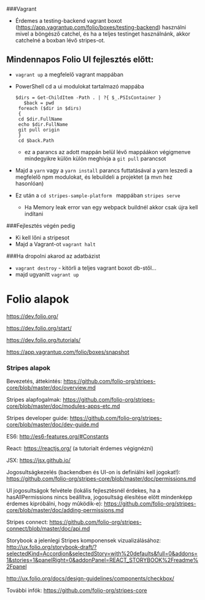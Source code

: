 ###Vagrant
* Érdemes a testing-backend vagrant boxot (https://app.vagrantup.com/folio/boxes/testing-backend) használni mivel 
a böngésző catchel, és ha a teljes testinget használnánk, akkor catchelné a boxban lévő stripes-ot.


## Mindennapos Folio UI fejlesztés előtt:
* ```vagrant up``` a megfelelő vagrant mappában
* PowerShell cd a ui modulokat tartalmazó mappába 

     ```text
     $dirs = Get-ChildItem -Path . | ?{ $_.PSIsContainer }
        $back = pwd
      foreach ($dir in $dirs)
      {
      cd $dir.FullName
      echo $dir.FullName
      git pull origin
      }
      cd $back.Path
     ```
    * ez a parancs az adott mappán belül lévő mappáákon végigmenve mindegyikre külön külön meghívja a ```git pull``` 
    parancsot
          
*   Majd a ```yarn``` vagy a ```yarn install``` parancs futtatásával a yarn leszedi a megfelelő npm modulokat, és 
    lebuildeli a projektet (a mvn hez hasonlóan)
*   Ez után a ```cd stripes-sample-platform ``` mappában ```stripes serve```
    * Ha Memory leak error van egy webpack buildnél akkor csak újra kell indítani
   
   
###Fejlesztés végén pedig    
* Ki kell lőni a stripesot
* Majd a Vagrant-ot ```vagrant halt```     
      
###Ha dropolni akarod az adatbázist
* ```vagrant destroy``` - kitörli a teljes vagrant boxot db-stől...
* majd ugyanitt ```vagrant up```


# Folio alapok
https://dev.folio.org/ 

https://dev.folio.org/start/ 

https://dev.folio.org/tutorials/

https://app.vagrantup.com/folio/boxes/snapshot

### Stripes alapok
Bevezetés, áttekintés: https://github.com/folio-org/stripes-core/blob/master/doc/overview.md

Stripes alapfogalmak: https://github.com/folio-org/stripes-core/blob/master/doc/modules-apps-etc.md

Stripes developer guide: https://github.com/folio-org/stripes-core/blob/master/doc/dev-guide.md

ES6: http://es6-features.org/#Constants

React: https://reactjs.org/ (a tutorialt érdemes végignézni)

JSX: https://jsx.github.io/

Jogosultságkezelés (backendben és UI-on is definiálni kell jogokat!): https://github.com/folio-org/stripes-core/blob/master/doc/permissions.md

UI jogosultságok felvétele (lokális fejlesztésnél érdekes, ha a hasAllPermissions nincs beállítva, jogosultság élesítése elõtt mindenképp érdemes kipróbálni, hogy mûködik-e): https://github.com/folio-org/stripes-core/blob/master/doc/adding-permissions.md

Stripes connect: https://github.com/folio-org/stripes-connect/blob/master/doc/api.md

Storybook a jelenlegi Stripes komponensek vizualizálásához: http://ux.folio.org/storybook-draft/?selectedKind=Accordion&selectedStory=with%20defaults&full=0&addons=1&stories=1&panelRight=0&addonPanel=REACT_STORYBOOK%2Freadme%2Fpanel

http://ux.folio.org/docs/design-guidelines/components/checkbox/

További infók: https://github.com/folio-org/stripes-core



